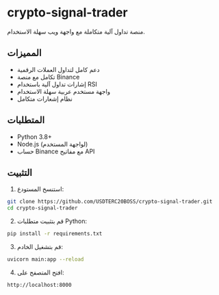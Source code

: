 # crypto-signal-trader

منصة تداول آلية متكاملة مع واجهة ويب سهلة الاستخدام.

## المميزات

- دعم كامل لتداول العملات الرقمية
- تكامل مع منصة Binance
- إشارات تداول آلية باستخدام RSI
- واجهة مستخدم عربية سهلة الاستخدام
- نظام إشعارات متكامل

## المتطلبات

- Python 3.8+
- Node.js (لواجهة المستخدم)
- حساب Binance مع مفاتيح API

## التثبيت

1. استنسخ المستودع:
```bash
git clone https://github.com/USDTERC20BOSS/crypto-signal-trader.git
cd crypto-signal-trader
```

2. قم بتثبيت متطلبات Python:
```bash
pip install -r requirements.txt
```

3. قم بتشغيل الخادم:
```bash
uvicorn main:app --reload
```

4. افتح المتصفح على:
```
http://localhost:8000
```
